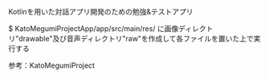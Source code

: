 Kotlinを用いた対話アプリ開発のための勉強&テストアプリ

$ KatoMegumiProjectApp/app/src/main/res/
に画像ディレクトリ"drawable"及び音声ディレクトリ"raw"を作成して各ファイルを置いた上で実行する

参考：KatoMegumiProject
